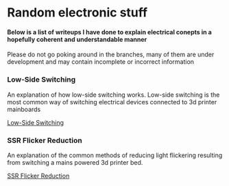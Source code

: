 # Random electronic stuff
#### Below is a list of writeups I have done to explain electrical conepts in a hopefully coherent and understandable manner

Please do not go poking around in the branches, many of them are under development and may contain incomplete or incorrect information

### Low-Side Switching
An explanation of how low-side switching works. Low-side switching is the most common way of switching electrical devices connected to 3d printer mainboards

[Low-Side Switching](./low-side-switching/low-side-switching.md)


### SSR Flicker Reduction
An explanation of the common methods of reducing light flickering resulting from switching a mains powered 3d printer bed.

[SSR Flicker Reduction](./ssr-flicker-reduction/ssr-flicker-reduction.md)
